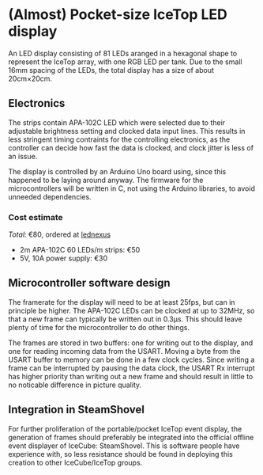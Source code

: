 # (Almost) Pocket-size IceTop LED display

An LED display consisting of 81 LEDs aranged in a hexagonal shape
to represent the IceTop array, with one RGB LED per tank.
Due to the small 16mm spacing of the LEDs, the total display has a size of
about 20cm×20cm.


## Electronics

The strips contain APA-102C LED which were
selected due to their adjustable brightness setting and clocked data input
lines. This results in less stringent timing contraints for the controlling
electronics, as the controller can decide how fast the data is clocked, and
clock jitter is less of an issue.

The display is controlled by an Arduino Uno board using, since this happened
to be laying around anyway. The firmware for the microcontrollers will be
written in C, not using the Arduino libraries, to avoid unneeded dependencies.

### Cost estimate

*Total:* €80, ordered at [lednexus](http://lednexus.de)
* 2m APA-102C 60 LEDs/m strips: €50
* 5V, 10A power supply: €30


## Microcontroller software design

The framerate for the display will need to be at least 25fps, but can in
principle be higher. The APA-102C LEDs can be clocked at up to 32MHz, so that
a new frame can typically be written out in 0.3µs. This should leave plenty of
time for the microcontroller to do other things.

The frames are stored in two buffers: one for writing out to the display, and
one for reading incoming data from the USART. Moving a byte from the USART
buffer to memory can be done in a few clock cycles. Since writing a frame can
be interrupted by pausing the data clock, the USART Rx interrupt has higher
priority than writing out a new frame and should result in little to no
noticable difference in picture quality.


## Integration in SteamShovel

For further proliferation of the portable/pocket IceTop event display, the
generation of frames should preferably be integrated into the official offline
event displayer of IceCube: SteamShovel.
This is software people have experience with, so less resistance should be
found in deploying this creation to other IceCube/IceTop groups.


